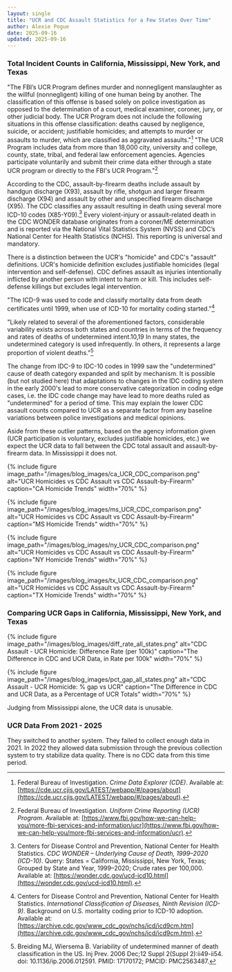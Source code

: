 ```yaml
---
layout: single
title: "UCR and CDC Assault Statistics for a Few States Over Time"
author: Alexie Pogue
date: 2025-09-16
updated: 2025-09-16
---
```


### Total Incident Counts in California, Mississippi, New York, and Texas

"The FBI’s UCR Program defines murder and nonnegligent manslaughter as the willful (nonnegligent) killing of one human being by another. The classification of this offense is based solely on police investigation as opposed to the determination of a court, medical examiner, coroner, jury, or other judicial body. The UCR Program does not include the following situations in this offense classification: deaths caused by negligence, suicide, or accident; justifiable homicides; and attempts to murder or assaults to murder, which are classified as aggravated assaults."[^10] "The UCR Program includes data from more than 18,000 city, university and college, county, state, tribal, and federal law enforcement agencies. Agencies participate voluntarily and submit their crime data either through a state UCR program or directly to the FBI's UCR Program."[^9]

According to the CDC, assault-by-firearm deaths include assault by handgun discharge (X93), assault by rifle, shotgun and larger firearm discharge (X94) and assault by other and unspecified firearm discharge (X95). The CDC classifies any assault resulting in death using several more ICD-10 codes (X85-Y09).[^6] Every violent-injury or assault-related death in the CDC WONDER database originates from a coroner/ME determination and is reported via the National Vital Statistics System (NVSS) and CDC’s National Center for Health Statistics (NCHS). This reporting is universal and mandatory. 

There is a distinction between the UCR's "homicide" and CDC's "assault" definitions. UCR's homicide definition excludes justifiable homicides (legal intervention and self-defense). CDC defines assault as injuries intentionally inflicted by another person with intent to harm or kill. This includes self-defense killings but excludes legal intervention. 

"The ICD-9 was used to code and classify mortality data from death certificates until 1999, when use of ICD-10 for mortality coding started."[^11]

"Likely related to several of the aforementioned factors, considerable variability exists across both states and countries in terms of the frequency and rates of deaths of undetermined intent.10,19 In many states, the undetermined category is used infrequently. In others, it represents a large proportion of violent deaths."[^12]

The change from IDC-9 to IDC-10 codes in 1999 saw the "undetermined" cause of death category expanded and split by mechanism. It is possible (but not studied here) that adaptations to changes in the IDC coding system in the early 2000's lead to more conservative categorization in coding edge cases, i.e. the IDC code change may have lead to more deaths ruled as "undetermined" for a period of time. This may explain the lower CDC assault counts compared to UCR as a separate factor from any baseline variations between police investigations and medical opinions.

Aside from these outlier patterns, based on the agency information given (UCR participation is voluntary, excludes justifiable homicides, etc.) we expect the UCR data to fall between the CDC total assault and assault-by-firearm data. In Mississippi it does not. 

{% include figure image_path="/images/blog_images/ca_UCR_CDC_comparison.png" alt="UCR Homicides vs CDC Assault vs CDC Assault-by-Firearm" caption="CA Homicide Trends" width="70%" %}

{% include figure image_path="/images/blog_images/ms_UCR_CDC_comparison.png" alt="UCR Homicides vs CDC Assault vs CDC Assault-by-Firearm" caption="MS Homicide Trends" width="70%" %}

{% include figure image_path="/images/blog_images/ny_UCR_CDC_comparison.png" alt="UCR Homicides vs CDC Assault vs CDC Assault-by-Firearm" caption="NY Homicide Trends" width="70%" %}

{% include figure image_path="/images/blog_images/tx_UCR_CDC_comparison.png" alt="UCR Homicides vs CDC Assault vs CDC Assault-by-Firearm" caption="TX Homicide Trends" width="70%" %}



### Comparing UCR Gaps in California, Mississippi, New York, and Texas

{% include figure image_path="/images/blog_images/diff_rate_all_states.png" alt="CDC Assault - UCR Homicide: Difference Rate (per 100k)" caption="The Difference in CDC and UCR Data, in Rate per 100k" width="70%" %}

{% include figure image_path="/images/blog_images/pct_gap_all_states.png" alt="CDC Assault - UCR Homicide: % gap vs UCR" caption="The Difference in CDC and UCR Data, as a Percentage of UCR Totals" width="70%" %}

Judging from Mississippi alone, the UCR data is unusable.


### UCR Data From 2021 - 2025

They switched to another system. They failed to collect enough data in 2021. In 2022 they allowed data submission through the previous collection system to try stabilize data quality. There is no CDC data from this time period. 











[^6]: Centers for Disease Control and Prevention, National Center for Health Statistics. *CDC WONDER – Underlying Cause of Death, 1999–2020 (ICD-10)*. Query: States = California, Mississippi, New York, Texas; Grouped by State and Year, 1999–2020; Crude rates per 100,000. Available at: [https://wonder.cdc.gov/ucd-icd10.html](https://wonder.cdc.gov/ucd-icd10.html).

[^9]: Federal Bureau of Investigation. *Uniform Crime Reporting (UCR) Program*. Available at: [https://www.fbi.gov/how-we-can-help-you/more-fbi-services-and-information/ucr](https://www.fbi.gov/how-we-can-help-you/more-fbi-services-and-information/ucr).  

[^10]: Federal Bureau of Investigation. *Crime Data Explorer (CDE)*. Available at: [https://cde.ucr.cjis.gov/LATEST/webapp/#/pages/about](https://cde.ucr.cjis.gov/LATEST/webapp/#/pages/about).  

[^11]: Centers for Disease Control and Prevention, National Center for Health Statistics. *International Classification of Diseases, Ninth Revision (ICD-9)*. Background on U.S. mortality coding prior to ICD-10 adoption. Available at: [https://archive.cdc.gov/www_cdc_gov/nchs/icd/icd9cm.htm](https://archive.cdc.gov/www_cdc_gov/nchs/icd/icd9cm.htm).

[^12]: Breiding MJ, Wiersema B. Variability of undetermined manner of death classification in the US. Inj Prev. 2006 Dec;12 Suppl 2(Suppl 2):ii49-ii54. doi: 10.1136/ip.2006.012591. PMID: 17170172; PMCID: PMC2563487.




















